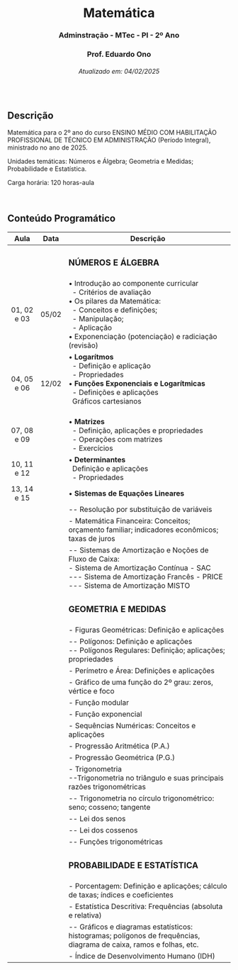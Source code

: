 <h1 align="center">Matemática</h1>
<h3 align="center">Adminstração - MTec - PI - 2º Ano</h3>
<h3 align="center">Prof. Eduardo Ono</h3>
<h6 align="center">Atualizado em: 04/02/2025</h6>

&nbsp;

## Descrição

Matemática para o 2º ano do curso ENSINO MÉDIO COM HABILITAÇÃO PROFISSIONAL DE TÉCNICO EM ADMINISTRAÇÃO (Período Integral), ministrado no ano de 2025.

Unidades temáticas: Números e Álgebra; Geometria e Medidas; Probabilidade e Estatística.

Carga horária: 120 horas-aula

&nbsp;

## Conteúdo Programático

|    Aula     | Data  | Descrição |
|     :-:     |  :-:  | --- |
|             |       | <h3>NÚMEROS E ÁLGEBRA</h3> |
| 01, 02 e 03 | 05/02 | &bull; Introdução ao componente curricular<br>&nbsp; - Critérios de avaliação<br>&bull; Os pilares da Matemática:<br>&nbsp; - Conceitos e definições;<br>&nbsp; - Manipulação;<br>&nbsp; - Aplicação<br>&bull; Exponenciação (potenciação) e radiciação (revisão) |
| 04, 05 e 06 | 12/02 | &bull; __Logarítmos__<br>&nbsp; - Definição e aplicação<br>&nbsp; - Propriedades<br>&bull; __Funções Exponenciais e Logarítmicas__<br>&nbsp; - Definições e aplicações<br>&nbsp; Gráficos cartesianos<br>&nbsp;  |
| 07, 08 e 09 |       | &bull; __Matrizes__<br>&nbsp; - Definição, aplicações e propriedades<br>&nbsp; - Operações com matrizes<br>&nbsp; - Exercícios |
| 10, 11 e 12 |       | &bull; __Determinantes__<br>&nbsp; Definição e aplicações<br>&nbsp; - Propriedades |
| 13, 14 e 15 |       | &bull; __Sistemas de Equações Lineares__ |
|             |       | -- Resolução por substituição de variáveis |
|             |       | - Matemática Financeira: Conceitos; orçamento familiar; indicadores econômicos; taxas de juros |
|             |       | -- Sistemas de Amortização e Noções de Fluxo de Caixa:<br>- Sistema de Amortização Contínua - SAC<br>--- Sistema de Amortização Francês - PRICE<br>--- Sistema de Amortização MISTO |
|             |       | <h3>GEOMETRIA E MEDIDAS</h3> |
|             |       | - Figuras Geométricas: Definição e aplicações |
|             |       | -- Polígonos: Definição e aplicações<br>-- Polígonos Regulares: Definição; aplicações; propriedades |
|             |       | - Perímetro e Área: Definições e aplicações |
|             |       | - Gráfico de uma função do 2º grau: zeros, vértice e foco |
|             |       | - Função modular |
|             |       | - Função exponencial |
|             |       | - Sequências Numéricas: Conceitos e aplicações |
|             |       | - Progressão Aritmética (P.A.) |
|             |       | - Progressão Geométrica (P.G.) |
|             |       | - Trigonometria<br>--Trigonometria no triângulo e suas principais razões trigonométricas |
|             |       | -- Trigonometria no círculo trigonométrico: seno; cosseno; tangente |
|             |       | -- Lei dos senos |
|             |       | -- Lei dos cossenos |
|             |       | -- Funções trigonométricas |
|             |       | <h3>PROBABILIDADE E ESTATÍSTICA</h3> |
|             |       | - Porcentagem: Definição e aplicações; cálculo de taxas; índices e coeficientes |
|             |       | - Estatística Descritiva: Frequências (absoluta e relativa) |
|             |       | -- Gráficos e diagramas estatísticos: histogramas; polígonos de frequências, diagrama de caixa, ramos e folhas, etc. |
|             |       | - Índice de Desenvolvimento Humano (IDH) |

&nbsp;
